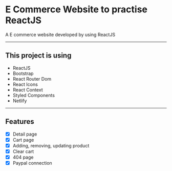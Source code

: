 # E Commerce Website to practise ReactJS

A E commerce website developed by using ReactJS

---

## This project is using

- ReactJS
- Bootstrap
- React Router Dom
- React Icons
- React Context
- Styled Components
- Netlify

---

## Features

- [x] Detail page
- [x] Cart page
- [x] Adding, removing, updating product
- [x] Clear cart
- [x] 404 page
- [x] Paypal connection
